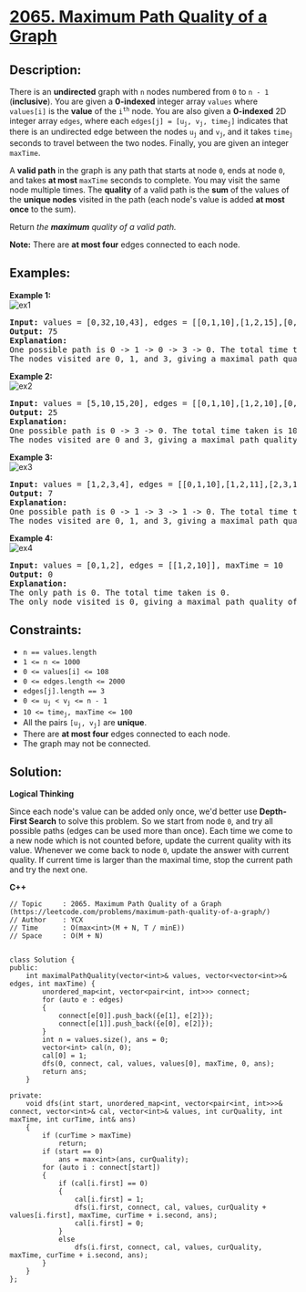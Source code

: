 # [2065. Maximum Path Quality of a Graph](https://leetcode.com/problems/maximum-path-quality-of-a-graph/)


## Description:

<p>There is an <strong>undirected</strong> graph with <code>n</code> nodes numbered from <code>0</code> to <code>n - 1</code> (<strong>inclusive</strong>). You are given a <strong>0-indexed</strong> integer array <code>values</code> where <code>values[i]</code> is the <strong>value</strong> of the <code>i<sup>th</sup></code> node. You are also given a <strong>0-indexed</strong> 2D integer array <code>edges</code>, where each <code>edges[j] = [u<sub>j</sub>, v<sub>j</sub>, time<sub>j</sub>]</code> indicates that there is an undirected edge between the nodes <code>u<sub>j</sub></code> and <code>v<sub>j</sub></code>, and it takes <code>time<sub>j</sub></code> seconds to travel between the two nodes. Finally, you are given an integer <code>maxTime</code>.</p>

<p>A <strong>valid path</strong> in the graph is any path that starts at node <code>0</code>, ends at node <code>0</code>, and takes <strong>at most</strong> <code>maxTime</code> seconds to complete. You may visit the same node multiple times. The <strong>quality</strong> of a valid path is the <strong>sum</strong> of the values of the <strong>unique nodes</strong> visited in the path (each node's value is added <strong>at most once</strong> to the sum).</p>

<p>Return <em>the <strong>maximum</strong> quality of a valid path.</em></p>

<p><strong>Note:</strong> There are <strong>at most four</strong> edges connected to each node.</p>


## Examples:

<strong>Example 1:</strong>
<br/>![ex1](https://assets.leetcode.com/uploads/2021/10/19/ex1drawio.png)</br>
<pre>
<strong>Input:</strong> values = [0,32,10,43], edges = [[0,1,10],[1,2,15],[0,3,10]], maxTime = 49
<strong>Output:</strong> 75
<strong>Explanation:</strong> 
One possible path is 0 -> 1 -> 0 -> 3 -> 0. The total time taken is 10 + 10 + 10 + 10 = 40 <= 49.
The nodes visited are 0, 1, and 3, giving a maximal path quality of 0 + 32 + 43 = 75.
</pre>

<strong>Example 2:</strong>
<br/>![ex2](https://assets.leetcode.com/uploads/2021/10/19/ex2drawio.png)</br>
<pre>
<strong>Input:</strong> values = [5,10,15,20], edges = [[0,1,10],[1,2,10],[0,3,10]], maxTime = 30
<strong>Output:</strong> 25
<strong>Explanation:</strong> 
One possible path is 0 -> 3 -> 0. The total time taken is 10 + 10 = 20 <= 30.
The nodes visited are 0 and 3, giving a maximal path quality of 5 + 20 = 25.
</pre>

<strong>Example 3:</strong>
<br/>![ex3](https://assets.leetcode.com/uploads/2021/10/19/ex31drawio.png)</br>
<pre>
<strong>Input:</strong> values = [1,2,3,4], edges = [[0,1,10],[1,2,11],[2,3,12],[1,3,13]], maxTime = 50
<strong>Output:</strong> 7
<strong>Explanation:</strong> 
One possible path is 0 -> 1 -> 3 -> 1 -> 0. The total time taken is 10 + 13 + 13 + 10 = 46 <= 50.
The nodes visited are 0, 1, and 3, giving a maximal path quality of 1 + 2 + 4 = 7.
</pre>

<strong>Example 4:</strong>
<br/>![ex4](https://assets.leetcode.com/uploads/2021/10/21/ex4drawio.png)</br>
<pre>
<strong>Input:</strong> values = [0,1,2], edges = [[1,2,10]], maxTime = 10
<strong>Output:</strong> 0
<strong>Explanation:</strong> 
The only path is 0. The total time taken is 0.
The only node visited is 0, giving a maximal path quality of 0.
</pre>


## Constraints:

<ul>
  <li><code>n == values.length</code></li>
  <li><code>1 &lt;= n &lt;= 1000</code></li>
  <li><code>0 &lt;= values[i] &lt;= 108</code></li>
  <li><code>0 &lt;= edges.length &lt;= 2000</code></li>
  <li><code>edges[j].length == 3</code></li>
  <li><code>0 &lt;= u<sub>j</sub> &lt; v<sub>j</sub> &lt;= n - 1</code></li>
  <li><code>10 &lt;= time<sub>j</sub>, maxTime &lt;= 100</code></li>
  <li>All the pairs <code>[u<sub>j</sub>, v<sub>j</sub>]</code> are <strong>unique</strong>.</li>
  <li>There are <strong>at most four</strong> edges connected to each node.</li>
  <li>The graph may not be connected.</li>
</ul>


## Solution:

<strong>Logical Thinking</strong>
<p>Since each node's value can be added only once, we'd better use <strong>Depth-First Search</strong> to solve this problem. So we start from node <code>0</code>, and try all possible paths (edges can be used more than once). Each time we come to a new node which is not counted before, update the current quality with its value. Whenever we come back to node <code>0</code>, update the answer with current quality. If current time is larger than the maximal time, stop the current path and try the next one.</p>


<strong>C++</strong>

```
// Topic     : 2065. Maximum Path Quality of a Graph (https://leetcode.com/problems/maximum-path-quality-of-a-graph/)
// Author    : YCX
// Time      : O(max<int>(M + N, T / minE))
// Space     : O(M + N)


class Solution {
public:
    int maximalPathQuality(vector<int>& values, vector<vector<int>>& edges, int maxTime) {
        unordered_map<int, vector<pair<int, int>>> connect;
        for (auto e : edges)
        {
            connect[e[0]].push_back({e[1], e[2]});
            connect[e[1]].push_back({e[0], e[2]});
        }
        int n = values.size(), ans = 0;
        vector<int> cal(n, 0);
        cal[0] = 1;
        dfs(0, connect, cal, values, values[0], maxTime, 0, ans);
        return ans;
    }
    
private: 
    void dfs(int start, unordered_map<int, vector<pair<int, int>>>& connect, vector<int>& cal, vector<int>& values, int curQuality, int maxTime, int curTime, int& ans)
    {
        if (curTime > maxTime)
            return;
        if (start == 0)
            ans = max<int>(ans, curQuality);
        for (auto i : connect[start])
        {
            if (cal[i.first] == 0)
            {
                cal[i.first] = 1;
                dfs(i.first, connect, cal, values, curQuality + values[i.first], maxTime, curTime + i.second, ans);
                cal[i.first] = 0;
            }
            else
                dfs(i.first, connect, cal, values, curQuality, maxTime, curTime + i.second, ans);
        }
    }
};
```
